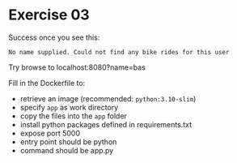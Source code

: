 # Exercise 03

Success once you see this:
```
No name supplied. Could not find any bike rides for this user
```

Try browse to localhost:8080?name=bas

Fill in the Dockerfile to:
- retrieve an image (recommended: `python:3.10-slim`)
- specify `app` as work directory
- copy the files into the `app` folder
- install python packages defined in requirements.txt
- expose port 5000
- entry point should be python
- command should be app.py